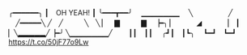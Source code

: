 ╭━━━━━━╮
┃　OH YEAH! ┃
╰━━━┳━━╯
　▁▁▁▁▁▁▁
　╲　　　　　╱
　╱━━━━━╲
╱　╱　　　╲　╲
▏　▇　　　▇　▕━╮
▏　　　◢　　　▕　┃
▏╲▂▂▂▂▂╱▕━╯
╲▁▁▁▁▁▁▁╱
　　┃┃　┃┃
　╭┛┃　┃┗╮
　┗━┛　┗━┛
https://t.co/50jF77o9Lw
